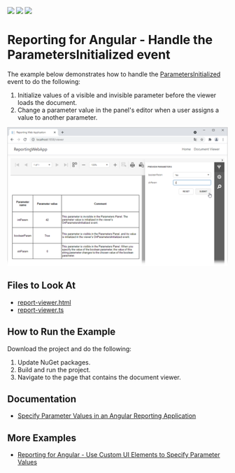 <!-- default badges list -->
![](https://img.shields.io/endpoint?url=https://codecentral.devexpress.com/api/v1/VersionRange/411865030/2023.2)
[![](https://img.shields.io/badge/Open_in_DevExpress_Support_Center-FF7200?style=flat-square&logo=DevExpress&logoColor=white)](https://supportcenter.devexpress.com/ticket/details/T1034344)
[![](https://img.shields.io/badge/📖_How_to_use_DevExpress_Examples-e9f6fc?style=flat-square)](https://docs.devexpress.com/GeneralInformation/403183)
<!-- default badges end -->
# Reporting for Angular - Handle the ParametersInitialized event

The example below demonstrates how to handle the [ParametersInitialized](https://docs.devexpress.com/XtraReports/DevExpress.XtraReports.Web.WebDocumentViewerClientSideEvents.ParametersInitialized) event to do the following:

1. Initialize values of a visible and invisible parameter before the viewer loads the document.
2. Change a parameter value in the panel's editor when a user assigns a value to another parameter.

![](Images/reporting-angular-customize-parameter-panel.png)

<!-- default file list -->

## Files to Look At

- [report-viewer.html](CS/ReportingWebApp/ClientApp/src/app/reportviewer/report-viewer.html)
- [report-viewer.ts](CS/ReportingWebApp/ClientApp/src/app/reportviewer/report-viewer.ts)

<!-- default file list end -->

## How to Run the Example

Download the project and do the following:

1. Update NuGet packages.
2. Build and run the project.
3. Navigate to the page that contains the document viewer.

## Documentation

- [Specify Parameter Values in an Angular Reporting Application](https://docs.devexpress.com/XtraReports/401930)

## More Examples

- [Reporting for Angular - Use Custom UI Elements to Specify Parameter Values](https://github.com/DevExpress-Examples/angular-reporting-use-custom-ui-elements-to-specify-parameters)
